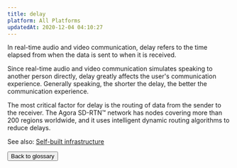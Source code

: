 ```yaml
---
title: delay
platform: All Platforms
updatedAt: 2020-12-04 04:10:27
---
```

In real-time audio and video communication, delay refers to the time elapsed from when the data is sent to when it is received.

Since real-time audio and video communication simulates speaking to another person directly, delay greatly affects the user's communication experience. Generally speaking, the shorter the delay, the better the communication experience.

The most critical factor for delay is the routing of data from the sender to the receiver. The Agora SD-RTN™ network has nodes covering more than 200 regions worldwide, and it uses intelligent dynamic routing algorithms to reduce delays.

<div class="alert info">See also: <a href="https://docs.agora.io/en/Agora%20Platform/agora_platform?platform=All%20Platforms#self-built-infrastructure">Self-built infrastructure</a>
</div>

<a href="./terms"><button>Back to glossary</button></a>